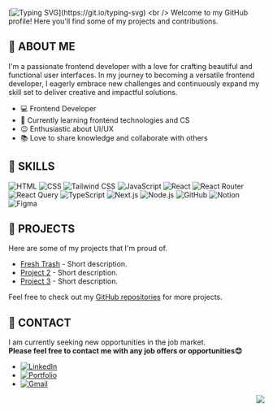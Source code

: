 [![Typing SVG](https://readme-typing-svg.demolab.com?font=Gloria+Hallelujah&size=25&pause=1000&color=09405F&background=e8b069&center=true&vCenter=true&random=false&width=800&lines=프론트엔드+개발자%2C+송시은+입니다.;+I'm+a+Frontend+Developer.;+I'm+a+passionate+learner.;+Welcome+to+my+page.;)](https://git.io/typing-svg)
<br /> Welcome to my GitHub profile! Here you'll find some of my projects and contributions.

## :open_file_folder: ABOUT ME

I'm a passionate frontend developer with a love for crafting beautiful and functional user interfaces.
In my journey to becoming a versatile frontend developer, I eagerly embrace new challenges and continuously expand my skill set to deliver creative and impactful solutions.

- 💻 Frontend Developer
- 🌱 Currently learning frontend technologies and CS
- 😉 Enthusiastic about UI/UX
- 📚 Love to share knowledge and collaborate with others

## :open_file_folder: SKILLS

![HTML](https://img.shields.io/badge/-HTML-E34F26?style=for-the-badge&logo=html5&logoColor=white)
![CSS](https://img.shields.io/badge/-CSS-1572B6?style=for-the-badge&logo=css3&logoColor=white)
![Tailwind CSS](https://img.shields.io/badge/-Tailwind_CSS-38B2AC?style=for-the-badge&logo=tailwindcss&logoColor=white)
![JavaScript](https://img.shields.io/badge/-JavaScript-F7DF1E?style=for-the-badge&logo=javascript&logoColor=black)
![React](https://img.shields.io/badge/-React-61DAFB?style=for-the-badge&logo=react&logoColor=black)
![React Router](https://img.shields.io/badge/-React_Router-61DAFB?style=for-the-badge&logo=react-router&logoColor=white)
![React Query](https://img.shields.io/badge/-React_Query-FF4154?style=for-the-badge&logo=react-query&logoColor=white)
![TypeScript](https://img.shields.io/badge/-TypeScript-3178C6?style=for-the-badge&logo=typescript&logoColor=white)
![Next.js](https://img.shields.io/badge/-Next.js-000000?style=for-the-badge&logo=next.js&logoColor=white)
![Node.js](https://img.shields.io/badge/-Node.js-339933?style=for-the-badge&logo=node.js&logoColor=white)
![GitHub](https://img.shields.io/badge/-GitHub-181717?style=for-the-badge&logo=github&logoColor=white)
![Notion](https://img.shields.io/badge/-Notion-000000?style=for-the-badge&logo=notion&logoColor=white)
![Figma](https://img.shields.io/badge/-Figma-F24E1E?style=for-the-badge&logo=figma&logoColor=white)

## :open_file_folder: PROJECTS

Here are some of my projects that I'm proud of.

- [Fresh Trash](link-to-project-1) - Short description.
- [Project 2](link-to-project-2) - Short description.
- [Project 3](link-to-project-3) - Short description.

Feel free to check out my [GitHub repositories](link-to-your-github) for more projects.

## :open_file_folder: CONTACT

I am currently seeking new opportunities in the job market.
<br/> **Please feel free to contact me with any job offers or opportunities😊**

- [![LinkedIn](https://img.shields.io/badge/-LinkedIn-blue?style=flat-square&logo=linkedin&logoColor=white)](https://www.linkedin.com)
- [![Portfolio](https://img.shields.io/badge/-Portfolio-32435f?style=flat-square&logo=globe&logoColor=white)](https://your-portfolio-url.com)
- [![Gmail](https://img.shields.io/badge/-Gmail-red?style=flat-square&logo=gmail&logoColor=white)](mailto:your-email@example.com)

<img align="right" style="max-width=100%; height=auto;" src="https://github.com/sgoldenbird/sgoldenbird/assets/141334764/8bc762b9-a1e1-4120-97bb-6a158ab8215e">

<!---
sgoldenbird/sgoldenbird is a ✨ special ✨ repository because its `README.md` (this file) appears on your GitHub profile.
You can click the Preview link to take a look at your changes.
--->
